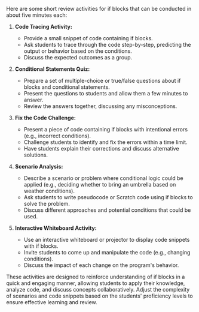 Here are some short review activities for if blocks that can be conducted in about five minutes each:

1. **Code Tracing Activity:**
   - Provide a small snippet of code containing if blocks.
   - Ask students to trace through the code step-by-step, predicting the output or behavior based on the conditions.
   - Discuss the expected outcomes as a group.

2. **Conditional Statements Quiz:**
   - Prepare a set of multiple-choice or true/false questions about if blocks and conditional statements.
   - Present the questions to students and allow them a few minutes to answer.
   - Review the answers together, discussing any misconceptions.

3. **Fix the Code Challenge:**
   - Present a piece of code containing if blocks with intentional errors (e.g., incorrect conditions).
   - Challenge students to identify and fix the errors within a time limit.
   - Have students explain their corrections and discuss alternative solutions.

4. **Scenario Analysis:**
   - Describe a scenario or problem where conditional logic could be applied (e.g., deciding whether to bring an umbrella based on weather conditions).
   - Ask students to write pseudocode or Scratch code using if blocks to solve the problem.
   - Discuss different approaches and potential conditions that could be used.

5. **Interactive Whiteboard Activity:**
   - Use an interactive whiteboard or projector to display code snippets with if blocks.
   - Invite students to come up and manipulate the code (e.g., changing conditions).
   - Discuss the impact of each change on the program's behavior.

These activities are designed to reinforce understanding of if blocks in a quick and engaging manner, allowing students to apply their knowledge, analyze code, and discuss concepts collaboratively. Adjust the complexity of scenarios and code snippets based on the students' proficiency levels to ensure effective learning and review.
